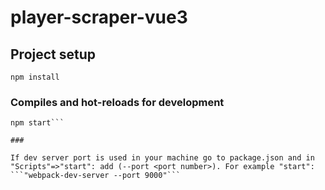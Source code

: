 # player-scraper-vue3

## Project setup
```
npm install
```

### Compiles and hot-reloads for development
```
npm start```

### 

If dev server port is used in your machine go to package.json and in "Scripts"=>"start": add (--port <port number>). For example "start": 
```"webpack-dev-server --port 9000"```
